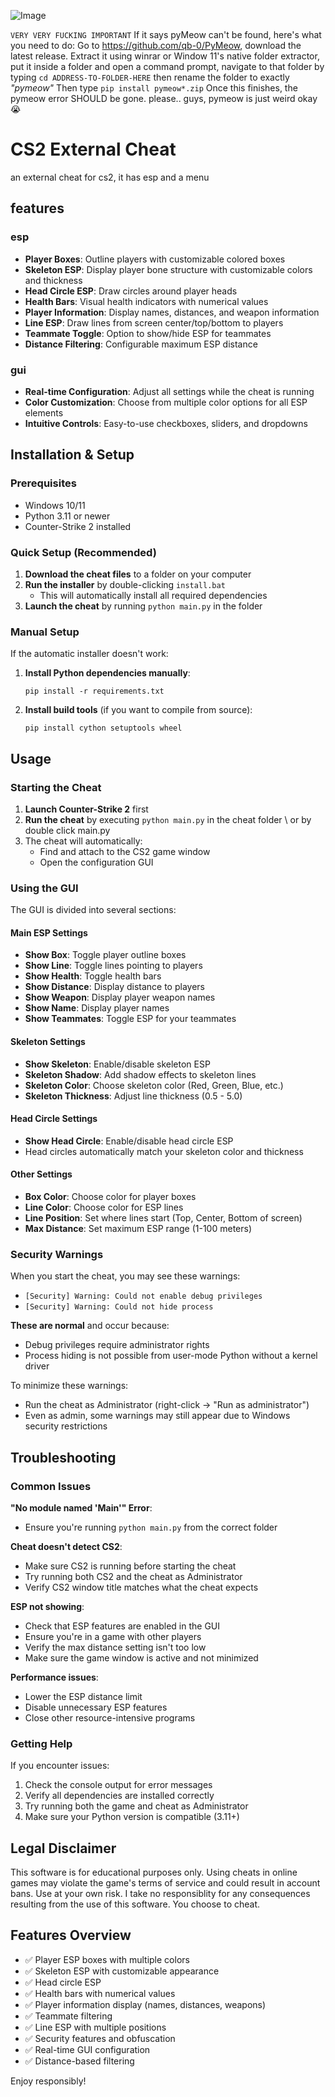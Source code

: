 ![Image](https://github.com/user-attachments/assets/9e6b2f45-d85f-43c1-9ae6-dab97cabcf2e)

`VERY VERY FUCKING IMPORTANT`
If it says pyMeow can't be found, here's what you need to do:
Go to https://github.com/qb-0/PyMeow, download the latest release. Extract it using winrar or Window 11's native folder extractor, put it inside a folder and open a command prompt, navigate to that folder by typing 
`cd ADDRESS-TO-FOLDER-HERE` then rename the folder to exactly *"pymeow"*
Then type 
`pip install pymeow*.zip`
Once this finishes, the pymeow error SHOULD be gone. please.. guys, pymeow is just weird okay :sob:
# CS2 External Cheat
an external cheat for cs2, it has esp and a menu
## features

### esp
- **Player Boxes**: Outline players with customizable colored boxes
- **Skeleton ESP**: Display player bone structure with customizable colors and thickness
- **Head Circle ESP**: Draw circles around player heads
- **Health Bars**: Visual health indicators with numerical values
- **Player Information**: Display names, distances, and weapon information
- **Line ESP**: Draw lines from screen center/top/bottom to players
- **Teammate Toggle**: Option to show/hide ESP for teammates
- **Distance Filtering**: Configurable maximum ESP distance

### gui
- **Real-time Configuration**: Adjust all settings while the cheat is running
- **Color Customization**: Choose from multiple color options for all ESP elements
- **Intuitive Controls**: Easy-to-use checkboxes, sliders, and dropdowns

## Installation & Setup

### Prerequisites
- Windows 10/11
- Python 3.11 or newer
- Counter-Strike 2 installed

### Quick Setup (Recommended)

1. **Download the cheat files** to a folder on your computer
2. **Run the installer** by double-clicking `install.bat`
   - This will automatically install all required dependencies
3. **Launch the cheat** by running `python main.py` in the folder

### Manual Setup

If the automatic installer doesn't work:

1. **Install Python dependencies manually**:
   ```
   pip install -r requirements.txt
   ```

2. **Install build tools** (if you want to compile from source):
   ```
   pip install cython setuptools wheel
   ```

## Usage

### Starting the Cheat

1. **Launch Counter-Strike 2** first
2. **Run the cheat** by executing `python main.py` in the cheat folder \ or by double click main.py
3. The cheat will automatically:
   - Find and attach to the CS2 game window
   - Open the configuration GUI

### Using the GUI

The GUI is divided into several sections:

#### Main ESP Settings
- **Show Box**: Toggle player outline boxes
- **Show Line**: Toggle lines pointing to players
- **Show Health**: Toggle health bars
- **Show Distance**: Display distance to players
- **Show Weapon**: Display player weapon names
- **Show Name**: Display player names
- **Show Teammates**: Toggle ESP for your teammates

#### Skeleton Settings
- **Show Skeleton**: Enable/disable skeleton ESP
- **Skeleton Shadow**: Add shadow effects to skeleton lines
- **Skeleton Color**: Choose skeleton color (Red, Green, Blue, etc.)
- **Skeleton Thickness**: Adjust line thickness (0.5 - 5.0)

#### Head Circle Settings
- **Show Head Circle**: Enable/disable head circle ESP
- Head circles automatically match your skeleton color and thickness

#### Other Settings
- **Box Color**: Choose color for player boxes
- **Line Color**: Choose color for ESP lines
- **Line Position**: Set where lines start (Top, Center, Bottom of screen)
- **Max Distance**: Set maximum ESP range (1-100 meters)

### Security Warnings

When you start the cheat, you may see these warnings:
- `[Security] Warning: Could not enable debug privileges`
- `[Security] Warning: Could not hide process`

**These are normal** and occur because:
- Debug privileges require administrator rights
- Process hiding is not possible from user-mode Python without a kernel driver

To minimize these warnings:
- Run the cheat as Administrator (right-click → "Run as administrator")
- Even as admin, some warnings may still appear due to Windows security restrictions

## Troubleshooting

### Common Issues

**"No module named 'Main'" Error**:
- Ensure you're running `python main.py` from the correct folder

**Cheat doesn't detect CS2**:
- Make sure CS2 is running before starting the cheat
- Try running both CS2 and the cheat as Administrator
- Verify CS2 window title matches what the cheat expects

**ESP not showing**:
- Check that ESP features are enabled in the GUI
- Ensure you're in a game with other players
- Verify the max distance setting isn't too low
- Make sure the game window is active and not minimized

**Performance issues**:
- Lower the ESP distance limit
- Disable unnecessary ESP features
- Close other resource-intensive programs

### Getting Help

If you encounter issues:
1. Check the console output for error messages
2. Verify all dependencies are installed correctly
3. Try running both the game and cheat as Administrator
4. Make sure your Python version is compatible (3.11+)

## Legal Disclaimer

This software is for educational purposes only. Using cheats in online games may violate the game's terms of service and could result in account bans. Use at your own risk. I take no responsiblity for any consequences resulting from the use of this software. You choose to cheat.

## Features Overview

- ✅ Player ESP boxes with multiple colors
- ✅ Skeleton ESP with customizable appearance
- ✅ Head circle ESP
- ✅ Health bars with numerical values
- ✅ Player information display (names, distances, weapons)
- ✅ Teammate filtering
- ✅ Line ESP with multiple positions
- ✅ Security features and obfuscation
- ✅ Real-time GUI configuration
- ✅ Distance-based filtering

Enjoy responsibly!
